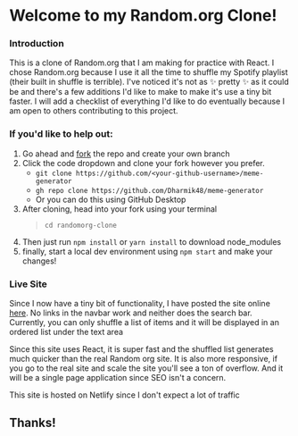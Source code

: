 # Welcome to my Random.org Clone!

### Introduction

This is a clone of Random.org that I am making for practice with React. I chose Random.org because I use it all the time to shuffle my Spotify playlist (their built in shuffle is terrible). I've noticed it's not as ✨ pretty ✨ as it could be and there's a few additions I'd like to make to make it's use a tiny bit faster. I will add a checklist of everything I'd like to do eventually because I am open to others contributing to this project. 

### If you'd like to help out:
1. Go ahead and [fork](https://github.com/SWELLZ/randomorg-clone/fork) the repo and create your own branch
1. Click the code dropdown and clone your fork however you prefer.
    - ```git clone https://github.com/<your-github-username>/meme-generator```
    - ```gh repo clone https://github.com/Dharmik48/meme-generator```
    - Or you can do this using GitHub Desktop
1. After cloning, head into your fork using your terminal 
    > ```cd randomorg-clone```
1. Then just run ```npm install``` or ```yarn install``` to download node_modules
1. finally, start a local dev environment using ```npm start``` and make your changes!

### Live Site
Since I now have a tiny bit of functionality, I have posted the site online [here](https://randomorg-clone.netlify.app/). No links in the navbar work and neither does the search bar. Currently, you can only shuffle a list of items and it will be displayed in an ordered list under the text area

Since this site uses React, it is super fast and the shuffled list generates much quicker than the real Random org site. It is also more responsive, if you go to the real site and scale the site you'll see a ton of overflow. And it will be a single page application since SEO isn't a concern.

This site is hosted on Netlify since I don't expect a lot of traffic

## Thanks!